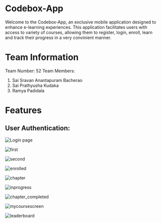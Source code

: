 # Codebox-App

Welcome to the Codebox-App, an exclusive mobile application designed to enhance e-learning experiences. This application facilitates users with access to variety of courses, allowing them to register, login, enroll, learn and track their progress in a very convinient manner. 

# Team Information

Team Number: 52
Team Members:
1. Sai Sravan Anantapuram Bacherao
2. Sai Prathyusha Kudaka
3. Ramya Padidala

# Features

## User Authentication:




![Login page](images/login.png)

![first](images/first.png)

![second](images/second.png)

![enrolled](images/enrolled.png)

![chapter](images/chapter.png)

![inprogress](images/inprogress.png)

![chapter_completed](images/chapter_completed.png)

![mycoursescreen](images/mycoursescreen.png)

![leaderboard](images/leaderboard.png)







